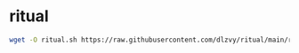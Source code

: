 # ritual

   ```bash
   wget -O ritual.sh https://raw.githubusercontent.com/dlzvy/ritual/main/ritualauto.sh && chmod +x ritual.sh && bash ritual.sh
   ```